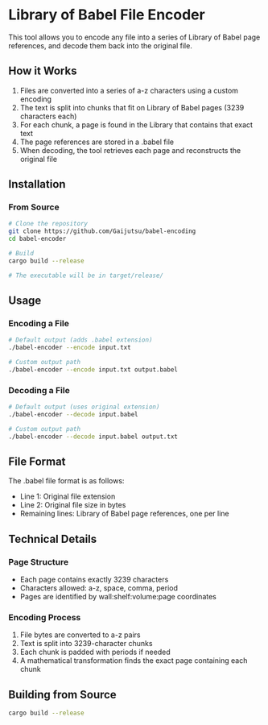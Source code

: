 # Library of Babel File Encoder

This tool allows you to encode any file into a series of Library of Babel page references, and decode them back into the original file.

## How it Works

1. Files are converted into a series of a-z characters using a custom encoding
2. The text is split into chunks that fit on Library of Babel pages (3239 characters each)
3. For each chunk, a page is found in the Library that contains that exact text
4. The page references are stored in a .babel file
5. When decoding, the tool retrieves each page and reconstructs the original file

## Installation

### From Source
```bash
# Clone the repository
git clone https://github.com/Gaijutsu/babel-encoding
cd babel-encoder

# Build
cargo build --release

# The executable will be in target/release/
```

## Usage

### Encoding a File
```bash
# Default output (adds .babel extension)
./babel-encoder --encode input.txt

# Custom output path
./babel-encoder --encode input.txt output.babel
```

### Decoding a File
```bash
# Default output (uses original extension)
./babel-encoder --decode input.babel

# Custom output path
./babel-encoder --decode input.babel output.txt
```

## File Format
The .babel file format is as follows:
- Line 1: Original file extension
- Line 2: Original file size in bytes
- Remaining lines: Library of Babel page references, one per line

## Technical Details

### Page Structure
- Each page contains exactly 3239 characters
- Characters allowed: a-z, space, comma, period
- Pages are identified by wall:shelf:volume:page coordinates

### Encoding Process
1. File bytes are converted to a-z pairs
2. Text is split into 3239-character chunks
3. Each chunk is padded with periods if needed
4. A mathematical transformation finds the exact page containing each chunk

## Building from Source
```bash
cargo build --release
```